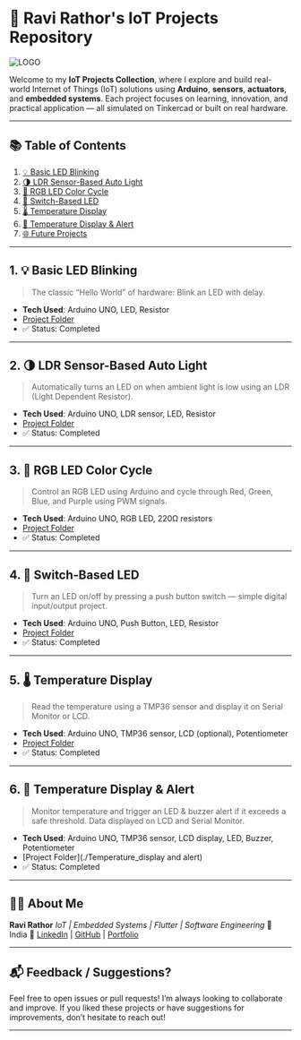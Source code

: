 # 🚀 Ravi Rathor's IoT Projects Repository

![LOGO](logo.avif)

Welcome to my **IoT Projects Collection**, where I explore and build real-world Internet of Things (IoT) solutions using **Arduino**, **sensors**, **actuators**, and **embedded systems**.
Each project focuses on learning, innovation, and practical application — all simulated on Tinkercad or built on real hardware.

---

## 📚 Table of Contents

1. [💡 Basic LED Blinking](#1-basic-led-blinking)
2. [🌗 LDR Sensor-Based Auto Light](#2-ldr-sensor-based-auto-light)
3. [🔴 RGB LED Color Cycle](#3-rgb-led-color-cycle)
4. [🔘 Switch-Based LED](#4-switch-based-led)
5. [🌡️ Temperature Display](#5-temperature-display)
6. [🚨 Temperature Display & Alert](#6-temperature-display--alert)
7. [🌐 Future Projects](#future-projects)

---

## 1. 💡 Basic LED Blinking

> The classic “Hello World” of hardware: Blink an LED with delay.

* **Tech Used**: Arduino UNO, LED, Resistor
* [Project Folder](./Basic_LED_Blinking)
* ✅ Status: Completed

---

## 2. 🌗 LDR Sensor-Based Auto Light

> Automatically turns an LED on when ambient light is low using an LDR (Light Dependent Resistor).

* **Tech Used**: Arduino UNO, LDR sensor, LED, Resistor
* [Project Folder](./LDR_sensor_base_auto_light)
* ✅ Status: Completed

---

## 3. 🔴 RGB LED Color Cycle

> Control an RGB LED using Arduino and cycle through Red, Green, Blue, and Purple using PWM signals.

* **Tech Used**: Arduino UNO, RGB LED, 220Ω resistors
* [Project Folder](./RGB_LED_Color_Cycle)
* ✅ Status: Completed

---

## 4. 🔘 Switch-Based LED

> Turn an LED on/off by pressing a push button switch — simple digital input/output project.

* **Tech Used**: Arduino UNO, Push Button, LED, Resistor
* [Project Folder](./Switch_based_led)
* ✅ Status: Completed

---

## 5. 🌡️ Temperature Display

> Read the temperature using a TMP36 sensor and display it on Serial Monitor or LCD.

* **Tech Used**: Arduino UNO, TMP36 sensor, LCD (optional), Potentiometer
* [Project Folder](./TempDisplayed)
* ✅ Status: Completed

---

## 6. 🚨 Temperature Display & Alert

> Monitor temperature and trigger an LED & buzzer alert if it exceeds a safe threshold. Data displayed on LCD and Serial Monitor.

* **Tech Used**: Arduino UNO, TMP36 sensor, LCD display, LED, Buzzer, Potentiometer
* \[Project Folder]\(./Temperature\_display and alert)
* ✅ Status: Completed

---

## 👨‍💻 About Me

**Ravi Rathor**
*IoT | Embedded Systems | Flutter | Software Engineering*
📍 India
🔗 [LinkedIn](https://www.linkedin.com/in/ravi-rathor-29831a355/) | [GitHub](https://github.com/ravicyber8122004) | [Portfolio](#)

---

## 📬 Feedback / Suggestions?

Feel free to open issues or pull requests! I’m always looking to collaborate and improve.
If you liked these projects or have suggestions for improvements, don’t hesitate to reach out!

---
